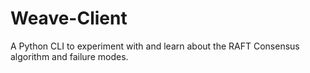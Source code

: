 # Weave-Client
A Python CLI to experiment with and learn about the RAFT Consensus algorithm and failure modes.
